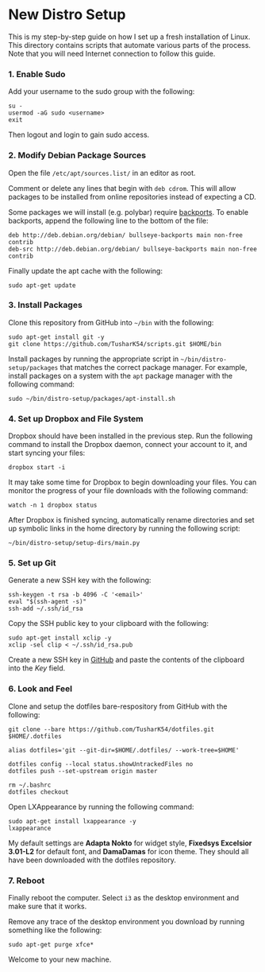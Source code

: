 # New Distro Setup

This is my step-by-step guide on how I set up a fresh installation of Linux. This directory contains scripts that automate various parts of the process. Note that you will need Internet connection to follow this guide.

### 1. Enable Sudo

Add your username to the sudo group with the following:

```
su -
usermod -aG sudo <username>
exit
```

Then logout and login to gain sudo access.

### 2. Modify Debian Package Sources

Open the file `/etc/apt/sources.list/` in an editor as root. 

Comment or delete any lines that begin with `deb cdrom`. This will allow packages to be installed from online repositories instead of expecting a CD.

Some packages we will install (e.g. polybar) require [backports](https://wiki.debian.org/Backports). To enable backports, append the following line to the bottom of the file:

```
deb http://deb.debian.org/debian/ bullseye-backports main non-free contrib
deb-src http://deb.debian.org/debian/ bullseye-backports main non-free contrib
```

Finally update the apt cache with the following:

```
sudo apt-get update
```

### 3. Install Packages

Clone this repository from GitHub into `~/bin` with the following:

```
sudo apt-get install git -y
git clone https://github.com/TusharK54/scripts.git $HOME/bin
```

Install packages by running the appropriate script in `~/bin/distro-setup/packages` that matches the correct package manager. For example, install packages on a system with the `apt` package manager with the following command:

```
sudo ~/bin/distro-setup/packages/apt-install.sh
```

### 4. Set up Dropbox and File System

Dropbox should have been installed in the previous step. Run the following command to install the Dropbox daemon, connect your account to it, and start syncing your files:

```
dropbox start -i
```

It may take some time for Dropbox to begin downloading your files. You can monitor the progress of your file downloads with the following command:

```
watch -n 1 dropbox status
```

After Dropbox is finished syncing, automatically rename directories and set up symbolic links in the home directory by running the following script:

```
~/bin/distro-setup/setup-dirs/main.py
```

### 5. Set up Git

Generate a new SSH key with the following:

```
ssh-keygen -t rsa -b 4096 -C '<email>'
eval "$(ssh-agent -s)"
ssh-add ~/.ssh/id_rsa
```

Copy the SSH public key to your clipboard with the following:

```
sudo apt-get install xclip -y
xclip -sel clip < ~/.ssh/id_rsa.pub
```

Create a new SSH key in [GitHub](https://github.com/settings/keys) and paste the contents of the clipboard into the *Key* field. 

### 6. Look and Feel

Clone and setup the dotfiles bare-respository from GitHub with the following:

```
git clone --bare https://github.com/TusharK54/dotfiles.git $HOME/.dotfiles

alias dotfiles='git --git-dir=$HOME/.dotfiles/ --work-tree=$HOME'

dotfiles config --local status.showUntrackedFiles no
dotfiles push --set-upstream origin master

rm ~/.bashrc
dotfiles checkout
```

Open LXAppearance by running the following command:

```
sudo apt-get install lxappearance -y
lxappearance
```

My default settings are **Adapta Nokto** for widget style, **Fixedsys Excelsior 3.01-L2** for default font, and **DamaDamas** for icon theme. They should all have been downloaded with the dotfiles repository.

### 7. Reboot

Finally reboot the computer. Select `i3` as the desktop environment and make sure that it works.

Remove any trace of the desktop environment you download by running something like the following:

```
sudo apt-get purge xfce*
```

Welcome to your new machine.
